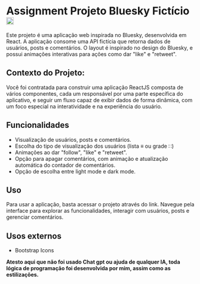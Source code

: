 # Assignment Projeto Bluesky Fictício <img src='https://upload.wikimedia.org/wikipedia/commons/thumb/7/7a/Bluesky_Logo.svg/2319px-Bluesky_Logo.svg.png' width="20" />

Este projeto é uma aplicação web inspirada no Bluesky, desenvolvida em React. A aplicação consome uma API fictícia que retorna dados de usuários, posts e comentários. O layout é inspirado no design do Bluesky, e possui animações interativas para ações como dar "like" e "retweet".

## Contexto do Projeto:
Você foi contratada para construir uma aplicação ReactJS composta de vários componentes, cada um responsável por uma parte específica do aplicativo, e seguir um fluxo capaz de exibir dados de forma dinâmica, com um foco especial na interatividade e na experiência do usuário.

## Funcionalidades

- Visualização de usuários, posts e comentários.
- Escolha do tipo de visualização dos usuários (lista ≡ ou grade ∷)
- Animações ao dar "follow", "like" e "retweet".
- Opção para apagar comentários, com animação e atualização automática do contador de comentários.
- Opção de escolha entre light mode e dark mode.

## Uso
Para usar a aplicação, basta acessar o projeto através do link. Navegue pela interface para explorar as funcionalidades, interagir com usuários, posts e gerenciar comentários.

## Usos externos
- Bootstrap Icons



**Atesto aqui que não foi usado Chat gpt ou ajuda de qualquer IA, toda lógica de programação foi desenvolvida por mim, assim como as estilizações.**